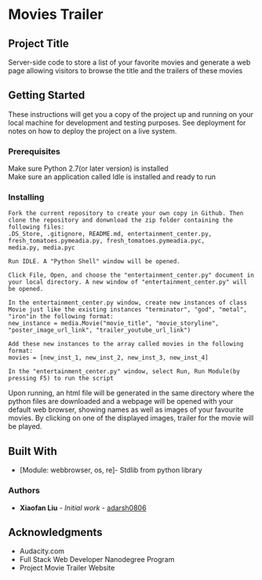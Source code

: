 <h1>Movies Trailer</h1>

## Project Title

Server-side code to store a list of your favorite movies and
generate a web page allowing visitors to browse the title and the
trailers of these movies

## Getting Started

These instructions will get you a copy of the project up and running on your local machine for development and testing purposes. See deployment for notes on how to deploy the project on a live system.

### Prerequisites

Make sure Python 2.7(or later version) is installed<br />
Make sure an application called Idle is installed and ready to run

### Installing
```
Fork the current repository to create your own copy in Github. Then clone the repository and donwnload the zip folder containing the following files:
.DS_Store, .gitignore, README.md, entertainment_center.py, 
fresh_tomatoes.pymeadia.py, fresh_tomatoes.pymeadia.pyc,
media.py, media.pyc
```
```
Run IDLE. A "Python Shell" window will be opened.

Click File, Open, and choose the "entertainment_center.py" document in your local directory. A new window of "entertainment_center.py" will be opened.
```
```
In the entertainment_center.py window, create new instances of class Movie just like the existing instances "terminator", "god", "metal", "iron"in the following format: 
new_instance = media.Movie("movie_title", "movie_storyline", "poster_image_url_link", "trailer_youtube_url_link")

Add these new instances to the array called movies in the following format:
movies = [new_inst_1, new_inst_2, new_inst_3, new_inst_4]

In the "entertainment_center.py" window, select Run, Run Module(by pressing F5) to run the script
```
Upon running, an html file will be generated in the same directory where the python files are downloaded and a webpage will be opened with your default web browser, showing names as well as images of your favourite movies. By clicking on one of the displayed images, trailer for the movie will be played.

## Built With

* [Module: webbrowser, os, re]- Stdlib from python library

### Authors

* **Xiaofan Liu** - *Initial work* - [adarsh0806](https://github.com/adarsh0806)


## Acknowledgments

* Audacity.com
* Full Stack Web Developer Nanodegree Program
* Project Movie Trailer Website

